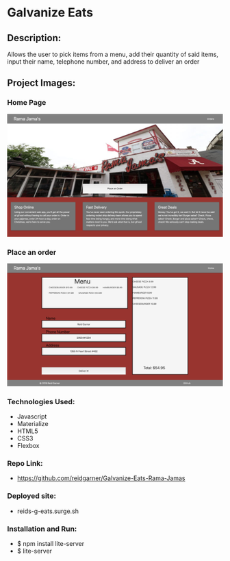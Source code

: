 # Galvanize Eats

## Description: 
Allows the user to pick items from a menu, add their quantity of said items, input their name, telephone number, and address to deliver an order

## Project Images: 

### Home Page

![Home](assets/HomePage.png)

### Place an order

![Edit Film](assets/PlaceAnOrder.png)

### Technologies Used:
- Javascript
- Materialize
- HTML5
- CSS3
- Flexbox 

### Repo Link:
- https://github.com/reidgarner/Galvanize-Eats-Rama-Jamas

### Deployed site:
- reids-g-eats.surge.sh

### Installation and Run:
- $ npm install lite-server
- $ lite-server
